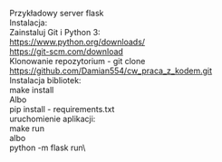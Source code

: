 Przykładowy server flask\
Instalacja:\
Zainstaluj Git i Python 3:\
https://www.python.org/downloads/ \
https://git-scm.com/download \
Klonowanie repozytorium - git clone https://github.com/Damian554/cw_praca_z_kodem.git \
Instalacja bibliotek:\
make install\
Albo\
pip install - requirements.txt\
uruchomienie aplikacji:\
make run\
albo\
python -m flask run\


